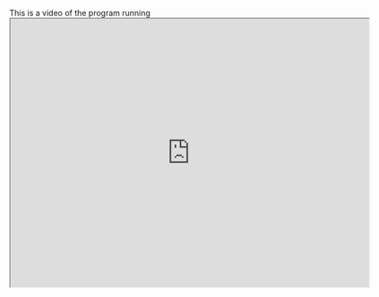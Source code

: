 This is a video of the program running <iframe src="https://drive.google.com/file/d/174yHfaHYcM03B3RcI1A0gSKqHTCrzAdB/preview" width="640" height="480"></iframe>
